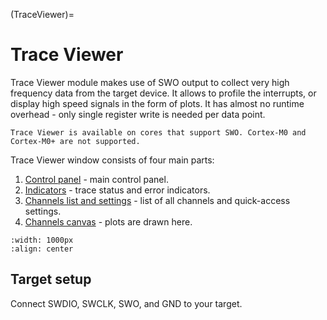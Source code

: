 (TraceViewer)=
# Trace Viewer

Trace Viewer module makes use of SWO output to collect very high frequency data from the target device. It allows to profile the interrupts, or display high speed signals in the form of plots. It has almost no runtime overhead - only single register write is needed per data point. 

```{note}
Trace Viewer is available on cores that support SWO. Cortex-M0 and Cortex-M0+ are not supported.
```

Trace Viewer window consists of four main parts:

1. [Control panel](ControlPanel) - main control panel.
2. [Indicators](Inticators) - trace status and error indicators.
3. [Channels list and settings](Channels) - list of all channels and quick-access settings.
4. [Channels canvas](ChannelsCanvas) - plots are drawn here.

```{figure} ./images/TraceViewer.png
:width: 1000px
:align: center
```

## Target setup

Connect SWDIO, SWCLK, SWO, and GND to your target. 

